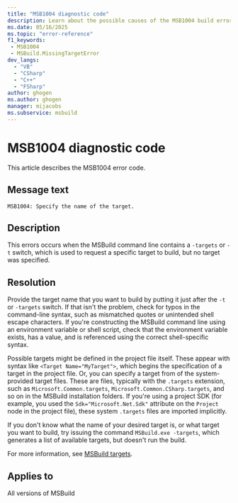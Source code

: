 ```yaml
---
title: "MSB1004 diagnostic code"
description: Learn about the possible causes of the MSB1004 build error, and get troubleshooting tips.
ms.date: 05/16/2025
ms.topic: "error-reference"
f1_keywords:
 - MSB1004
 - MSBuild.MissingTargetError
dev_langs:
  - "VB"
  - "CSharp"
  - "C++"
  - "FSharp"
author: ghogen
ms.author: ghogen
manager: mijacobs
ms.subservice: msbuild
---
```


# MSB1004 diagnostic code

<!-- :::ErrorDefinitionDescription::: -->
<!-- :::editable-content name="introDescription"::: -->
This article describes the MSB1004 error code.
<!-- :::editable-content-end::: -->

## Message text

<!-- :::editable-content name="messageText"::: -->
`MSB1004: Specify the name of the target.`
<!-- :::editable-content-end::: -->
<!-- MSB1004: Specify the name of the target. -->

<!-- :::editable-content name="postOutputDescription"::: -->
<!--
{StrBegin="MSBUILD : error MSB1004: "}UE: This happens if the user does something like "msbuild.exe -target". The user must pass in an actual target name
      following the switch, as in "msbuild.exe -target:blah".
      LOCALIZATION: The prefix "MSBUILD : error MSBxxxx:" should not be localized.
-->
## Description

This errors occurs when the MSBuild command line contains a `-targets` or `-t` switch, which is used to request a specific target to build, but no target was specified.

## Resolution

Provide the target name that you want to build by putting it just after the `-t` or `-targets` switch. If that isn't the problem, check for typos in the command-line syntax, such as mismatched quotes or unintended shell escape characters. If you're constructing the MSBuild command line using an environment variable or shell script, check that the environment variable exists, has a value, and is referenced using the correct shell-specific syntax.

Possible targets might be defined in the project file itself. These appear with syntax like `<Target Name="MyTarget">`, which begins the specification of a target in the project file. Or, you can specify a target from of the system-provided target files. These are files, typically with the `.targets` extension, such as `Microsoft.Common.targets`, `Microsoft.Common.CSharp.targets`, and so on in the MSBuild installation folders. If you're using a project SDK (for example, you used the `Sdk="Microsoft.Net.Sdk"` attribute on the `Project` node in the project file), these system `.targets` files are imported implicitly.

If you don't know what the name of your desired target is, or what target you want to build, try issuing the command `MSBuild.exe -targets`, which generates a list of available targets, but doesn't run the build.

For more information, see [MSBuild targets](../msbuild-targets.md).

<!-- :::editable-content-end::: -->
<!-- :::ErrorDefinitionDescription-end::: -->

## Applies to

All versions of MSBuild
